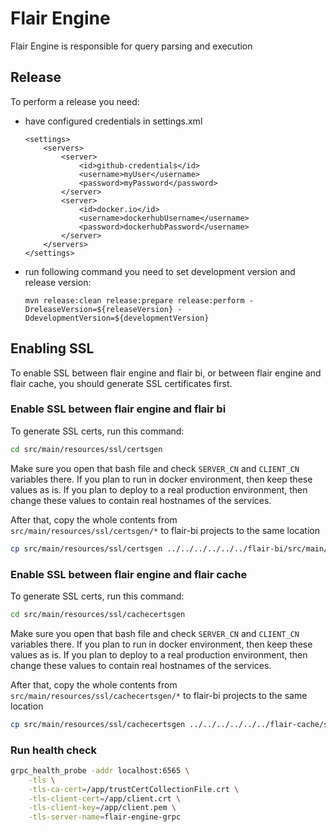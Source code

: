 # Flair Engine
Flair Engine is responsible for query parsing and execution


## Release

To perform a release you need:
*  have configured credentials in settings.xml

    ```
    <settings>  
        <servers>  
            <server>
                <id>github-credentials</id>  
                <username>myUser</username>  
                <password>myPassword</password>  
            </server>
            <server>
                <id>docker.io</id>
                <username>dockerhubUsername</username>
                <password>dockerhubPassword</username>
            </server>
        </servers>
    </settings>   
    ```
* run following command you need to set development version and release version:

   ``` 
   mvn release:clean release:prepare release:perform -DreleaseVersion=${releaseVersion} -DdevelopmentVersion=${developmentVersion}
   ```

## Enabling SSL
To enable SSL between flair engine and flair bi, or between flair engine and flair cache, you should generate SSL certificates first.

### Enable SSL between flair engine and flair bi 
To generate SSL certs, run this command:

```bash
cd src/main/resources/ssl/certsgen
```

Make sure you open that bash file and check `SERVER_CN` and `CLIENT_CN` variables there. If you plan to run in docker environment, then keep
these values as is. If you plan to deploy to a real production environment, then change these values to contain real hostnames of the services.

After that, copy the whole contents from `src/main/resources/ssl/certsgen/*` to flair-bi projects to the same location
```bash
cp src/main/resources/ssl/certsgen ../../../../../../flair-bi/src/main/resources/ssl/certsgen
``` 

### Enable SSL between flair engine and flair cache 
To generate SSL certs, run this command:

```bash
cd src/main/resources/ssl/cachecertsgen
```

Make sure you open that bash file and check `SERVER_CN` and `CLIENT_CN` variables there. If you plan to run in docker environment, then keep
these values as is. If you plan to deploy to a real production environment, then change these values to contain real hostnames of the services.

After that, copy the whole contents from `src/main/resources/ssl/cachecertsgen/*` to flair-bi projects to the same location
```bash
cp src/main/resources/ssl/cachecertsgen ../../../../../../flair-cache/src/main/resources/ssl/cachecertsgen
``` 

### Run health check

```bash
grpc_health_probe -addr localhost:6565 \
    -tls \
    -tls-ca-cert=/app/trustCertCollectionFile.crt \
    -tls-client-cert=/app/client.crt \
    -tls-client-key=/app/client.pem \
    -tls-server-name=flair-engine-grpc
```